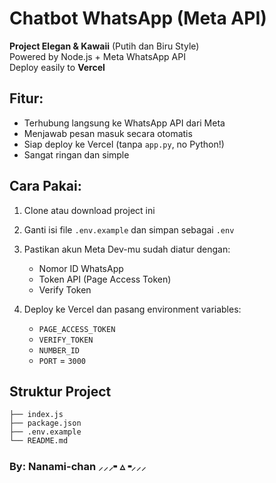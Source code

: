 # Chatbot WhatsApp (Meta API)

**Project Elegan & Kawaii** (Putih dan Biru Style)  
Powered by Node.js + Meta WhatsApp API  
Deploy easily to **Vercel**

## Fitur:
- Terhubung langsung ke WhatsApp API dari Meta
- Menjawab pesan masuk secara otomatis
- Siap deploy ke Vercel (tanpa `app.py`, no Python!)
- Sangat ringan dan simple

## Cara Pakai:
1. Clone atau download project ini
2. Ganti isi file `.env.example` dan simpan sebagai `.env`
3. Pastikan akun Meta Dev-mu sudah diatur dengan:
   - Nomor ID WhatsApp
   - Token API (Page Access Token)
   - Verify Token

4. Deploy ke Vercel dan pasang environment variables:
   - `PAGE_ACCESS_TOKEN`
   - `VERIFY_TOKEN`
   - `NUMBER_ID`
   - `PORT` = `3000`

## Struktur Project
```
├── index.js
├── package.json
├── .env.example
└── README.md
```

### By: Nanami-chan ⸝⸝⸝╸▵╺⸝⸝⸝